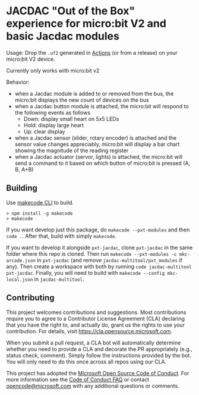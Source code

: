 # JACDAC "Out of the Box" experience for micro:bit V2 and basic Jacdac modules

Usage: Drop the `.uf2` generated in [Actions](https://github.com/microsoft/pxt-jacdac/actions) (or from a release) on your micro:bit V2 device.

Currently only works with micro:bit v2

Behavior:
 - when a Jacdac module is added to or removed from the bus, the micro:bit displays the new count of devices on the bus
 - when a Jacdac button module is attached, the micro:bit will respond to the following events as follows
    - Down: display small heart on 5x5 LEDs
    - Hold: display large heart
    - Up: clear display
 - when a Jacdac sensor (slider, rotary encoder) is attached and the sensor value changes appreciably, 
   micro:bit will display a bar chart showing the magnitude of the reading register 
 - when a Jacdac actuator (servor, lights) is attached, the micro:bit will send a command to it based
   on which button of micro:bit is pressed (A, B, A+B)

## Building

Use [makecode CLI](https://www.npmjs.com/package/makecode) to build.

```
> npm install -g makecode
> makecode
```

If you want develop just this package, do `makecode --pxt-modules` and then `code .`.
After that, build with simply `makecode`.

If you want to develop it alongside `pxt-jacdac`, clone `pxt-jacdac` in the same folder where this repo is cloned.
Then run `makecode --pxt-modules -c mkc-arcade.json` in `pxt-jacdac` (and remove `jacdac-multitool/pxt_modules` if any).
Then create a workspace with both by running `code jacdac-multitool pxt-jacdac`.
Finally, you will need to build with `makecode --config mkc-local.json` in `jacdac-multitool`.

## Contributing

This project welcomes contributions and suggestions.  Most contributions require you to agree to a
Contributor License Agreement (CLA) declaring that you have the right to, and actually do, grant us
the rights to use your contribution. For details, visit https://cla.opensource.microsoft.com.

When you submit a pull request, a CLA bot will automatically determine whether you need to provide
a CLA and decorate the PR appropriately (e.g., status check, comment). Simply follow the instructions
provided by the bot. You will only need to do this once across all repos using our CLA.

This project has adopted the [Microsoft Open Source Code of Conduct](https://opensource.microsoft.com/codeofconduct/).
For more information see the [Code of Conduct FAQ](https://opensource.microsoft.com/codeofconduct/faq/) or
contact [opencode@microsoft.com](mailto:opencode@microsoft.com) with any additional questions or comments.
